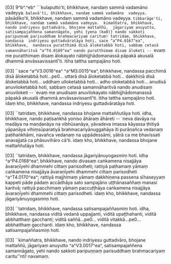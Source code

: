 [03] 9^b^.^eb^ ```kulaputto'ti, bhikkhave, nandaṃ sammā  vadamāno vadeyya. `balavā'ti, bhikkhave, nandaṃ sammā vadamāno  vadeyya. `pāsādiko'ti, bhikkhave, nandaṃ sammā vadamāno vadeyya.  `tibbarāgo'ti, bhikkhave, nandaṃ sammā vadamāno vadeyya.  kimaññatra, bhikkhave, nando indriyesu guttadvāro, bhojane mattaññū,  jāgariyaṃ anuyutto, satisampajaññena samannāgato, yehi {yena (ka0)} nando sakkoti  paripuṇṇaṃ parisuddhaṃ brahmacariyaṃ carituṃ! tatridaṃ, bhikkhave, nandassa  indriyesu guttadvāratāya hoti. sace ^a^P4.0167^ea^, bhikkhave,  nandassa puratthimā disā āloketabbā hoti, sabbaṃ cetasā  samannāharitvā ^a^T4.0169^ea^ nando puratthimaṃ disaṃ āloketi -- `evaṃ me puratthimaṃ  disaṃ ālokayato nābhijjhādomanassā pāpakā akusalā dhammā  anvāssavissantī'ti. itiha tattha sampajāno hoti.

[03] ``sace ^a^V3.0016^ea^ ^a^M3.0015^ea^, bhikkhave, nandassa pacchimā disā āloketabbā  hoti...pe0... uttarā disā āloketabbā hoti... dakkhiṇā disā  āloketabbā hoti... uddhaṃ ulloketabbā hoti... adho oloketabbā  hoti... anudisā anuviloketabbā hoti, sabbaṃ cetasā  samannāharitvā nando anudisaṃ anuviloketi -- `evaṃ me anudisaṃ  anuvilokayato nābhijjhādomanassā pāpakā akusalā dhammā  anvāssavissantī'ti. itiha tattha sampajāno hoti. idaṃ kho,  bhikkhave, nandassa indriyesu guttadvāratāya hoti.

[03] ``tatridaṃ, bhikkhave, nandassa bhojane mattaññutāya hoti.  idha, bhikkhave, nando paṭisaṅkhā yoniso āhāraṃ āhāreti --  `neva davāya na madāya na maṇḍanāya na vibhūsanāya, yāvadeva imassa  kāyassa ṭhitiyā yāpanāya vihiṃsūparatiyā brahmacariyānuggahāya iti  purāṇañca vedanaṃ paṭihaṅkhāmi, navañca vedanaṃ na uppādessāmi, yātrā  ca me bhavissati anavajjatā ca phāsuvihāro cā'ti. idaṃ kho,  bhikkhave, nandassa bhojane mattaññutāya hoti.

[03] ``tatridaṃ, bhikkhave, nandassa jāgariyānuyogasmiṃ hoti.  idha ^a^P4.0168^ea^, bhikkhave, nando divasaṃ caṅkamena nisajjāya  āvaraṇīyehi dhammehi cittaṃ parisodheti; rattiyā paṭhamaṃ yāmaṃ caṅkamena  nisajjāya āvaraṇīyehi dhammehi cittaṃ parisodheti ^a^T4.0170^ea^; rattiyā majjhimaṃ  yāmaṃ dakkhiṇena passena sīhaseyyaṃ kappeti pāde pādaṃ accādhāya sato  sampajāno uṭṭhānasaññaṃ manasi karitvā; rattiyā pacchimaṃ yāmaṃ  paccuṭṭhāya caṅkamena nisajjāya āvaraṇīyehi dhammehi cittaṃ parisodheti.  idaṃ kho, bhikkhave, nandassa jāgariyānuyogasmiṃ hoti.

[03] ``tatridaṃ, bhikkhave, nandassa satisampajaññasmiṃ hoti.  idha, bhikkhave, nandassa viditā vedanā uppajjanti, viditā  upaṭṭhahanti, viditā abbhatthaṃ gacchanti; viditā saññā...pe0...  viditā vitakkā...pe0... abbhatthaṃ gacchanti. idaṃ  kho, bhikkhave, nandassa satisampajaññasmiṃ hoti.

[03] ``kimaññatra, bhikkhave, nando indriyesu guttadvāro, bhojane  mattaññū, jāgariyaṃ anuyutto ^a^V3.0017^ea^, satisampajaññena samannāgato, yehi nando  sakkoti paripuṇṇaṃ parisuddhaṃ brahmacariyaṃ caritu''nti! navamaṃ.